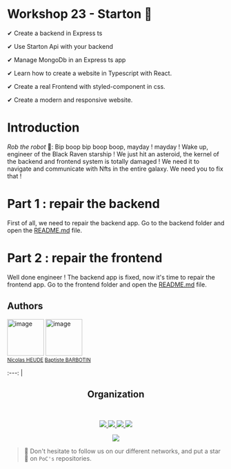 # Workshop 23 - Starton 🚀

✔ Create a backend in Express ts

✔ Use Starton Api with your backend 

✔ Manage MongoDb in an Express ts app

✔ Learn how to create a website in Typescript with React.

✔ Create a real Frontend with styled-component in css.️

✔ Create a modern and responsive website.

# Introduction

*Rob the robot* 🤖: Bip boop bip boop boop, mayday ! mayday ! Wake up, engineer of the Black Raven starship ! We just hit an asteroid, the kernel of the backend and frontend system is totally damaged ! We need it to navigate and communicate with Nfts in the entire galaxy. We need you to fix that !

# Part 1 : repair the backend

First of all, we need to repair the backend app. Go to the backend folder and open the [README.md](./backend/README.md) file.

# Part 2 : repair the frontend

Well done engineer ! The backend app is fixed, now it's time to repair the frontend app. Go to the frontend folder and open the [README.md](./frontend/README.md) file.

## Authors

<img width="85" alt="image" src="https://user-images.githubusercontent.com/72018664/165754368-6e3b1915-f938-4ebd-b5cb-8015a5fdd300.png">  <img width="85" alt="image" src="https://media-exp1.licdn.com/dms/image/C4E03AQGjv0GhVoedIg/profile-displayphoto-shrink_200_200/0/1613485146387?e=1656547200&v=beta&t=MEcnp2c73CxTvtkRWiBQX5gKS4m1oWSsWwvpjy0L8vg"><br><sub>[Nicolas HEUDE](https://www.linkedin.com/in/nicolas-heude-525567197/)   [Baptiste BARBOTIN](https://www.linkedin.com/in/baptiste-barbotin-449072206/)</sub>

:---: |
<h2 align=center>
Organization
</h2>
<br/>
<p align='center'>
    <a href="https://www.linkedin.com/company/pocinnovation/mycompany/">
        <img src="https://img.shields.io/badge/LinkedIn-0077B5?style=for-the-badge&logo=linkedin&logoColor=white">
    </a>
    <a href="https://www.instagram.com/pocinnovation/">
        <img src="https://img.shields.io/badge/Instagram-E4405F?style=for-the-badge&logo=instagram&logoColor=white">
    </a>
    <a href="https://twitter.com/PoCInnovation">
        <img src="https://img.shields.io/badge/Twitter-1DA1F2?style=for-the-badge&logo=twitter&logoColor=white">
    </a>
    <a href="https://discord.com/invite/Yqq2ADGDS7">
        <img src="https://img.shields.io/badge/Discord-7289DA?style=for-the-badge&logo=discord&logoColor=white">
    </a>
</p>
<p align=center>
    <a href="https://www.poc-innovation.fr/">
        <img src="https://img.shields.io/badge/WebSite-1a2b6d?style=for-the-badge&logo=GitHub Sponsors&logoColor=white">
    </a>
</p>

> :rocket: Don't hesitate to follow us on our different networks, and put a star 🌟 on `PoC's` repositories.
